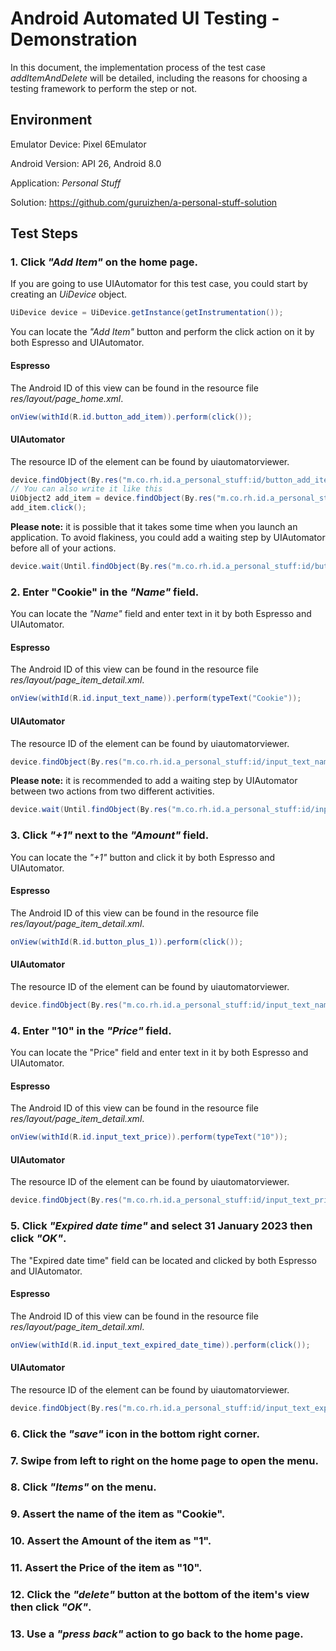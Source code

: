 # Android Automated UI Testing - Demonstration

In this document, the implementation process of the test case *addItemAndDelete* will be detailed, including the reasons for choosing a testing framework to perform the step or not.

## Environment

Emulator Device: Pixel 6Emulator 

Android Version: API 26, Android 8.0

Application: *Personal Stuff* 

Solution: https://github.com/guruizhen/a-personal-stuff-solution 

## Test Steps

### 1. Click *"Add Item"* on the home page.

If you are going to use UIAutomator for this test case, you could start by creating an *UiDevice* object.

```java
UiDevice device = UiDevice.getInstance(getInstrumentation());
```

You can locate the *"Add Item"* button and perform the click action on it by both Espresso and UIAutomator.

#### Espresso

The Android ID of this view can be found in the resource file *res/layout/page_home.xml*.

```java
onView(withId(R.id.button_add_item)).perform(click());
```

#### UIAutomator

The resource ID of the element can be found by uiautomatorviewer.

```java
device.findObject(By.res("m.co.rh.id.a_personal_stuff:id/button_add_item")).click();
// You can also write it like this
UiObject2 add_item = device.findObject(By.res("m.co.rh.id.a_personal_stuff:id/button_add_item"));
add_item.click();
```

**Please note:** it is possible that it takes some time when you launch an application. To avoid flakiness, you could add a waiting step by UIAutomator before all of your actions.

```java
device.wait(Until.findObject(By.res("m.co.rh.id.a_personal_stuff:id/button_add_item")), 5000);
```

### 2. Enter "Cookie" in the *"Name"* field.

You can locate the *"Name"* field and enter text in it by both Espresso and UIAutomator.

#### Espresso

The Android ID of this view can be found in the resource file *res/layout/page_item_detail.xml*.

```java
onView(withId(R.id.input_text_name)).perform(typeText("Cookie"));
```

#### UIAutomator

The resource ID of the element can be found by uiautomatorviewer.

```java
device.findObject(By.res("m.co.rh.id.a_personal_stuff:id/input_text_name")).setText("Cookie");
```

**Please note:** it is recommended to add a waiting step by UIAutomator between two actions from two different activities.

```java
device.wait(Until.findObject(By.res("m.co.rh.id.a_personal_stuff:id/input_text_name")), 5000);
```

### 3. Click *"+1"* next to the *"Amount"* field.

You can locate the *"+1"* button and click it by both Espresso and UIAutomator.

#### Espresso

The Android ID of this view can be found in the resource file *res/layout/page_item_detail.xml*.

```java
onView(withId(R.id.button_plus_1)).perform(click());
```

#### UIAutomator

The resource ID of the element can be found by uiautomatorviewer.

```java
device.findObject(By.res("m.co.rh.id.a_personal_stuff:id/input_text_name")).setText("Cookie");
```

### 4. Enter "10" in the *"Price"* field.

You can locate the "Price" field and enter text in it by both Espresso and UIAutomator.

#### Espresso

The Android ID of this view can be found in the resource file *res/layout/page_item_detail.xml*.

```java
onView(withId(R.id.input_text_price)).perform(typeText("10"));
```

#### UIAutomator

The resource ID of the element can be found by uiautomatorviewer.

```java
device.findObject(By.res("m.co.rh.id.a_personal_stuff:id/input_text_price")).setText("10");
```

### 5. Click *"Expired date time"* and select 31 January 2023 then click *"OK"*.

The "Expired date time" field can be located and clicked by both Espresso and UIAutomator.

#### Espresso

The Android ID of this view can be found in the resource file *res/layout/page_item_detail.xml*.

```java
onView(withId(R.id.input_text_expired_date_time)).perform(click());
```

#### UIAutomator

The resource ID of the element can be found by uiautomatorviewer.

```java
device.findObject(By.res("m.co.rh.id.a_personal_stuff:id/input_text_expired_date_time")).click();
```



### 6. Click the *"save"* icon in the bottom right corner.

### 7. Swipe from left to right on the home page to open the menu.

### 8. Click *"Items"* on the menu.

### 9. Assert the name of the item as "Cookie".

### 10.  Assert the Amount of the item as "1".

### 11. Assert the Price of the item as "10".

### 12. Click the *"delete"* button at the bottom of the item's view then click *"OK"*.

### 13. Use a *"press back"* action to go back to the home page.

